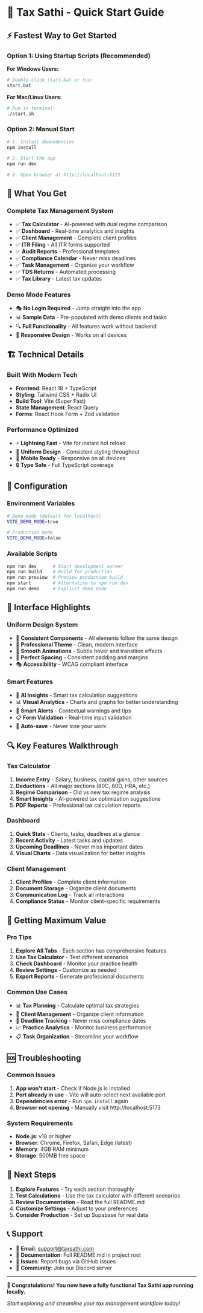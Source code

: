 # 🚀 Tax Sathi - Quick Start Guide

## ⚡ Fastest Way to Get Started

### Option 1: Using Startup Scripts (Recommended)

**For Windows Users:**
```bash
# Double-click start.bat or run:
start.bat
```

**For Mac/Linux Users:**
```bash
# Run in terminal:
./start.sh
```

### Option 2: Manual Start

```bash
# 1. Install dependencies
npm install

# 2. Start the app
npm run dev

# 3. Open browser at http://localhost:5173
```

## 🎯 What You Get

### **Complete Tax Management System**
- ✅ **Tax Calculator** - AI-powered with dual regime comparison
- ✅ **Dashboard** - Real-time analytics and insights
- ✅ **Client Management** - Complete client profiles
- ✅ **ITR Filing** - All ITR forms supported
- ✅ **Audit Reports** - Professional templates
- ✅ **Compliance Calendar** - Never miss deadlines
- ✅ **Task Management** - Organize your workflow
- ✅ **TDS Returns** - Automated processing
- ✅ **Tax Library** - Latest tax updates

### **Demo Mode Features**
- 🎭 **No Login Required** - Jump straight into the app
- 📊 **Sample Data** - Pre-populated with demo clients and tasks
- 🔍 **Full Functionality** - All features work without backend
- 📱 **Responsive Design** - Works on all devices

## 🏗️ Technical Details

### **Built With Modern Tech**
- **Frontend**: React 18 + TypeScript
- **Styling**: Tailwind CSS + Radix UI
- **Build Tool**: Vite (Super Fast)
- **State Management**: React Query
- **Forms**: React Hook Form + Zod validation

### **Performance Optimized**
- ⚡ **Lightning Fast** - Vite for instant hot reload
- 🎨 **Uniform Design** - Consistent styling throughout
- 📱 **Mobile Ready** - Responsive on all devices
- 🔒 **Type Safe** - Full TypeScript coverage

## 🔧 Configuration

### **Environment Variables**
```bash
# Demo mode (default for localhost)
VITE_DEMO_MODE=true

# Production mode
VITE_DEMO_MODE=false
```

### **Available Scripts**
```bash
npm run dev      # Start development server
npm run build    # Build for production
npm run preview  # Preview production build
npm start        # Alternative to npm run dev
npm run demo     # Explicit demo mode
```

## 🎨 Interface Highlights

### **Uniform Design System**
- 🎯 **Consistent Components** - All elements follow the same design
- 🎨 **Professional Theme** - Clean, modern interface
- 🔄 **Smooth Animations** - Subtle hover and transition effects
- 📐 **Perfect Spacing** - Consistent padding and margins
- 🎭 **Accessibility** - WCAG compliant interface

### **Smart Features**
- 🤖 **AI Insights** - Smart tax calculation suggestions
- 📊 **Visual Analytics** - Charts and graphs for better understanding
- 🔔 **Smart Alerts** - Contextual warnings and tips
- 📋 **Form Validation** - Real-time input validation
- 💾 **Auto-save** - Never lose your work

## 🔍 Key Features Walkthrough

### **Tax Calculator**
1. **Income Entry** - Salary, business, capital gains, other sources
2. **Deductions** - All major sections (80C, 80D, HRA, etc.)
3. **Regime Comparison** - Old vs new tax regime analysis
4. **Smart Insights** - AI-powered tax optimization suggestions
5. **PDF Reports** - Professional tax calculation reports

### **Dashboard**
1. **Quick Stats** - Clients, tasks, deadlines at a glance
2. **Recent Activity** - Latest tasks and updates
3. **Upcoming Deadlines** - Never miss important dates
4. **Visual Charts** - Data visualization for better insights

### **Client Management**
1. **Client Profiles** - Complete client information
2. **Document Storage** - Organize client documents
3. **Communication Log** - Track all interactions
4. **Compliance Status** - Monitor client-specific requirements

## 🚀 Getting Maximum Value

### **Pro Tips**
1. **Explore All Tabs** - Each section has comprehensive features
2. **Use Tax Calculator** - Test different scenarios
3. **Check Dashboard** - Monitor your practice health
4. **Review Settings** - Customize as needed
5. **Export Reports** - Generate professional documents

### **Common Use Cases**
- 📊 **Tax Planning** - Calculate optimal tax strategies
- 👥 **Client Management** - Organize client information
- 📅 **Deadline Tracking** - Never miss compliance dates
- 📈 **Practice Analytics** - Monitor business performance
- 📋 **Task Organization** - Streamline your workflow

## 🆘 Troubleshooting

### **Common Issues**
1. **App won't start** - Check if Node.js is installed
2. **Port already in use** - Vite will auto-select next available port
3. **Dependencies error** - Run `npm install` again
4. **Browser not opening** - Manually visit http://localhost:5173

### **System Requirements**
- **Node.js**: v18 or higher
- **Browser**: Chrome, Firefox, Safari, Edge (latest)
- **Memory**: 4GB RAM minimum
- **Storage**: 500MB free space

## 🎯 Next Steps

1. **Explore Features** - Try each section thoroughly
2. **Test Calculations** - Use the tax calculator with different scenarios
3. **Review Documentation** - Read the full README.md
4. **Customize Settings** - Adjust to your preferences
5. **Consider Production** - Set up Supabase for real data

## 📞 Support

- 📧 **Email**: support@taxsathi.com
- 📖 **Documentation**: Full README.md in project root
- 🐛 **Issues**: Report bugs via GitHub issues
- 💬 **Community**: Join our Discord server

---

**🎉 Congratulations! You now have a fully functional Tax Sathi app running locally.**

*Start exploring and streamline your tax management workflow today!*